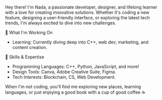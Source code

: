 Hey there! I'm Nada, a passionate developer, designer, and lifelong learner with a love for creating innovative solutions. Whether it's coding a new feature, designing a user-friendly interface, or exploring the latest tech trends, I'm always excited to dive into new challenges.

🌱 What I'm Working On
- Learning: Currently diving deep into C++, web dev, marketing, and content creation.

🚀 Skills & Expertise
- Programming Languages: C++, Python, JavaScript, and more!
- Design Tools: Canva, Adobe Creative Suite, Figma.
- Tech Interests: Blockchain, CS, Web Development.
  
When I'm not coding, you'll find me exploring new places, learning languages, or just enjoying a good book with a cup of good coffee ☕️
